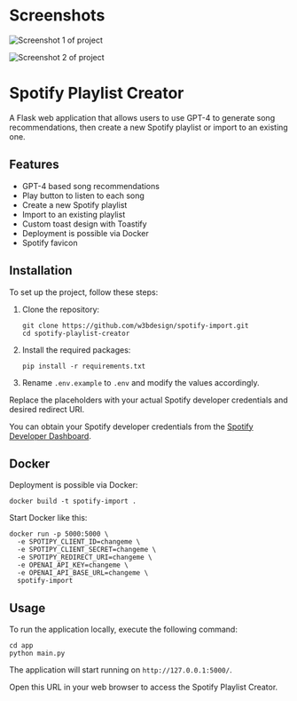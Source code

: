 # Screenshots

![Screenshot 1 of project](https://user-images.githubusercontent.com/45217974/266754191-83d88be5-74ad-40f4-b24a-362caa311510.png)

![Screenshot 2 of project](https://user-images.githubusercontent.com/45217974/242784809-c34a2a64-9629-4c5c-ab99-c0a0218820d5.png)

# Spotify Playlist Creator

A Flask web application that allows users to use GPT-4 to generate song recommendations, then create a new Spotify playlist or import to an existing one.

## Features

- GPT-4 based song recommendations
- Play button to listen to each song
- Create a new Spotify playlist
- Import to an existing playlist
- Custom toast design with Toastify
- Deployment is possible via Docker
- Spotify favicon

## Installation

To set up the project, follow these steps:

1. Clone the repository:

   ```
   git clone https://github.com/w3bdesign/spotify-import.git
   cd spotify-playlist-creator
   ```

2. Install the required packages:

   ```
   pip install -r requirements.txt
   ```

3. Rename `.env.example` to `.env` and modify the values accordingly.

Replace the placeholders with your actual Spotify developer credentials and desired redirect URI.

You can obtain your Spotify developer credentials from the [Spotify Developer Dashboard](https://developer.spotify.com/dashboard/applications).

## Docker

Deployment is possible via Docker:

```
docker build -t spotify-import .
```

Start Docker like this:

```
docker run -p 5000:5000 \
  -e SPOTIPY_CLIENT_ID=changeme \
  -e SPOTIPY_CLIENT_SECRET=changeme \
  -e SPOTIPY_REDIRECT_URI=changeme \
  -e OPENAI_API_KEY=changeme \
  -e OPENAI_API_BASE_URL=changeme \
  spotify-import
```

## Usage

To run the application locally, execute the following command:

```
cd app
python main.py
```

The application will start running on `http://127.0.0.1:5000/`.

Open this URL in your web browser to access the Spotify Playlist Creator.
